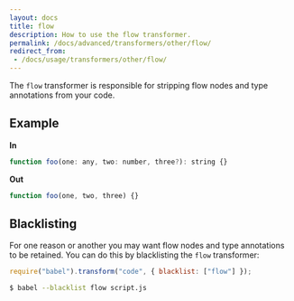 ```yaml
---
layout: docs
title: flow
description: How to use the flow transformer.
permalink: /docs/advanced/transformers/other/flow/
redirect_from:
 - /docs/usage/transformers/other/flow/
---
```


The `flow` transformer is responsible for stripping flow nodes and type annotations from
your code.

## Example

**In**

```javascript
function foo(one: any, two: number, three?): string {}
```

**Out**

```javascript
function foo(one, two, three) {}
```

## Blacklisting

For one reason or another you may want flow nodes and type annotations to be retained.
You can do this by blacklisting the `flow` transformer:

```javascript
require("babel").transform("code", { blacklist: ["flow"] });
```

```sh
$ babel --blacklist flow script.js
```
